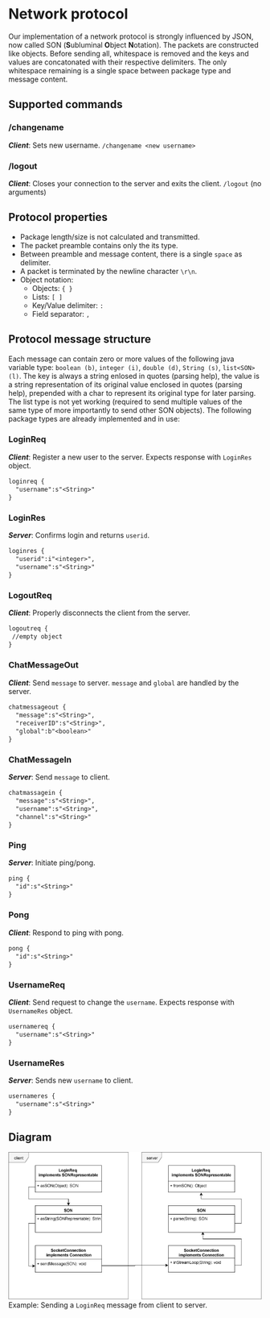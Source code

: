 # Network protocol
Our implementation of a network protocol is strongly influenced by JSON, now called SON (**S**ubluminal **O**bject **N**otation). The packets are constructed like objects. Before sending all, whitespace is removed and the keys and values are concatonated with their respective delimiters. The only whitespace remaining is a single space between package type and message content.

## Supported commands
### /changename
***Client***: Sets new username.
``/changename <new username>``

### /logout
***Client***: Closes your connection to the server and exits the client.
``/logout`` (no arguments)


## Protocol properties
- Package length/size is not calculated and transmitted.
- The packet preamble contains only the its type.
- Between preamble and message content, there is a single ``space`` as delimiter.
- A packet is terminated by the newline character ``\r\n``.
- Object notation: 
  - Objects: ``{ }``
  - Lists: ``[ ]``
  - Key/Value delimiter: ``:``
  - Field separator: ``,``


## Protocol message structure
Each message can contain zero or more values of the following java variable type: ``boolean (b)``, ``integer (i)``, ``double (d)``, ``String (s)``, ``list<SON> (l)``. The key is always a string enlosed in quotes (parsing help), the value is a string representation of its original value enclosed in quotes (parsing help), prepended with a char to represent its original type for later parsing. The list type is not yet working (required to send multiple values of the same type of more importantly to send other SON objects). The following package types are already implemented and in use: 

### LoginReq
***Client***: Register a new user to the server. Expects response with ``LoginRes`` object.

```
loginreq {
  "username":s"<String>"
}
```

### LoginRes
***Server***: Confirms login and returns ``userid``.

```
loginres {
  "userid":i"<integer>",
  "username":s"<String>"
}
```

### LogoutReq
***Client***: Properly disconnects the client from the server.

```
logoutreq {
 //empty object
}
```

### ChatMessageOut
***Client***: Send ``message`` to server. ``message`` and  ``global`` are handled by the server.

```
chatmessageout {
  "message":s"<String>",
  "receiverID":s"<String>",
  "global":b"<boolean>"
}
```

### ChatMessageIn
***Server***: Send ``message`` to client.

```
chatmassagein {
  "message":s"<String>",
  "username":s"<String>",
  "channel":s"<String>"
}
```

### Ping
***Server***: Initiate ping/pong.

```
ping {
  "id":s"<String>"
}
```

### Pong
***Client***: Respond to ping with pong.

```
pong {
  "id":s"<String>"
}
```

### UsernameReq
***Client***: Send request to change the ``username``. Expects response with ``UsernameRes`` object.

```
usernamereq {
  "username":s"<String>"
}
```

### UsernameRes
***Server***: Sends new ``username`` to client.

```
usernameres {
  "username":s"<String>"
}
```

## Diagram
![UML Diagram of basic messaging](./../assets/other/basic_messaging1.png)  
Example: Sending a ``LoginReq`` message from client to server. 